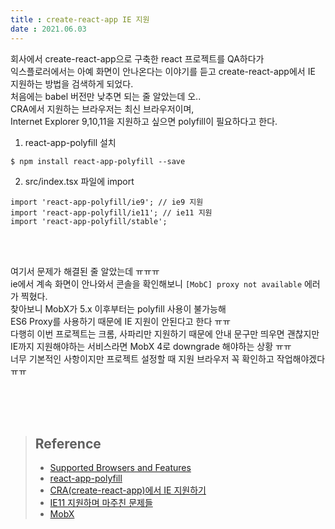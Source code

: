 ```yaml
---
title : create-react-app IE 지원  
date : 2021.06.03
---
```


회사에서 create-react-app으로 구축한 react 프로젝트를 QA하다가  
익스플로러에서는 아예 화면이 안나온다는 이야기를 듣고 create-react-app에서 IE 지원하는 방법을 검색하게 되었다.  
처음에는 babel 버전만 낮추면 되는 줄 알았는데 오..  
CRA에서 지원하는 브라우저는 최신 브라우저이며,  
Internet Explorer 9,10,11을 지원하고 싶으면 polyfill이 필요하다고 한다.  

1. react-app-polyfill 설치
```shell
$ npm install react-app-polyfill --save
```

2. src/index.tsx 파일에 import
```tsx
import 'react-app-polyfill/ie9'; // ie9 지원
import 'react-app-polyfill/ie11'; // ie11 지원
import 'react-app-polyfill/stable';
```

<br/>
<br/>

여기서 문제가 해결된 줄 알았는데 ㅠㅠㅠ  
ie에서 계속 화면이 안나와서 콘솔을 확인해보니 `[MobC] proxy not available` 에러가 찍혔다.    
찾아보니 MobX가 5.x 이후부터는 polyfill 사용이 불가능해  
ES6 Proxy를 사용하기 때문에 IE 지원이 안된다고 한다 ㅠㅠ  
다행히 이번 프로젝트는 크롬, 사파리만 지원하기 때문에 안내 문구만 띄우면 괜찮지만 
IE까지 지원해야하는 서비스라면 MobX 4로 downgrade 해야하는 상황 ㅠㅠ   
너무 기본적인 사항이지만 프로젝트 설정할 때 지원 브라우저 꼭 확인하고 작업해야겠다 ㅠㅠ  

<br/>
<br/>
<br/>


> ## Reference
> * [Supported Browsers and Features](https://create-react-app.dev/docs/supported-browsers-features/)
> * [react-app-polyfill](https://github.com/facebook/create-react-app/blob/master/packages/react-app-polyfill/README.md)
> * [CRA(create-react-app)에서 IE 지원하기](http://www.chidoo.me/index.php/2020/02/27/create-react-app-ie-support/)
> * [IE11 지원하며 마주친 문제들](https://choyongjoon.com/ie11-issues/)
> * [MobX](https://github.com/mobxjs/mobx#browser-support)
